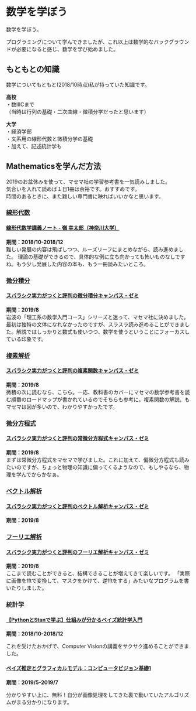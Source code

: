 # 数学を学ぼう

数学を学ぼう。

プログラミングについて学んできましたが、これ以上は数学的なバックグラウンドが必要になると感じ、数学を学び始めました。

## もともとの知識

数学についてもともと(2018/10時点)私が持っていた知識です。

<b>高校</b><br/>
・数ⅢCまで<br/>
（当時は行列の基礎・二次曲線・微積分学だったと思います）

<b>大学</b><br/>
・経済学部<br/>
・文系用の線形代数と微積分学の基礎<br/>
・加えて、記述統計学も<br/>

## Mathematicsを学んだ方法

2019のお盆休みを使って、マセマ社の学習参考書を一気読みしました。<br/>
気合いを入れて読めば１日1冊は余裕です。おすすめです。<br/>
時間のあるときに、また難しい専門書に映ればいいかなと思います。<br/>

### <a href='https://en.wikipedia.org/wiki/Linear_algebra'>線形代数</a>

#### <a href='http://www.math.kanagawa-u.ac.jp/mine/linear_alg/index.html'>線形代数学講義ノート - 嶺 幸太郎（神奈川大学）</a>
<b>期間：2018/10-2018/12</b><br/>
難しい発展の内容は飛ばしつつ、ルーズリーフにまとめながら、読み進めました。
理論の基礎ができるので、具体的な例に立ち向かっても怖いものなしですね。もう少し発展した内容の本も、もう一冊読みたいところ。

### <a href="https://ja.wikipedia.org/wiki/%E5%BE%AE%E5%88%86%E7%A9%8D%E5%88%86%E5%AD%A6">微分積分</a>
#### <a href="https://www.amazon.co.jp/%E3%82%B9%E3%83%90%E3%83%A9%E3%82%B7%E3%82%AF%E5%AE%9F%E5%8A%9B%E3%81%8C%E3%81%A4%E3%81%8F%E3%81%A8%E8%A9%95%E5%88%A4%E3%81%AE%E5%BE%AE%E5%88%86%E7%A9%8D%E5%88%86%E3%82%AD%E3%83%A3%E3%83%B3%E3%83%91%E3%82%B9%E3%83%BB%E3%82%BC%E3%83%9F%E2%80%95%E5%A4%A7%E5%AD%A6%E3%81%AE%E6%95%B0%E5%AD%A6%E3%81%8C%E3%81%93%E3%82%93%E3%81%AA%E3%81%AB%E5%88%86%E3%81%8B%E3%82%8B-%E5%8D%98%E4%BD%8D%E3%81%AA%E3%82%93%E3%81%A6%E6%A5%BD%E3%81%AB%E5%8F%96%E3%82%8C%E3%82%8B-%E9%A6%AC%E5%A0%B4-%E6%95%AC%E4%B9%8B/dp/4866150904/ref=pd_lpo_sbs_14_t_1?_encoding=UTF8&psc=1&refRID=MZM9FCYNK967F9QRT9Y9">スバラシク実力がつくと評判の微分積分キャンパス・ゼミ</a>
<b>期間：2019/8</b><br/>
岩波の「理工系の数学入門コース」シリーズと迷って、マセマ社に決めました。最初は独特の文体になれなかったのですが、スラスラ読み進めることができました。解説ではしっかりと数式も使いつつ、数学を使うということにフォーカスしている印象です。

### <a href="https://en.wikipedia.org/wiki/Complex_analysis">複素解析</a>
#### <a href="https://www.amazon.co.jp/%E3%82%B9%E3%83%90%E3%83%A9%E3%82%B7%E3%82%AF%E5%AE%9F%E5%8A%9B%E3%81%8C%E3%81%A4%E3%81%8F%E3%81%A8%E8%A9%95%E5%88%A4%E3%81%AE%E8%A4%87%E7%B4%A0%E9%96%A2%E6%95%B0%E3%82%AD%E3%83%A3%E3%83%B3%E3%83%91%E3%82%B9%E3%83%BB%E3%82%BC%E3%83%9F%E2%80%95%E5%A4%A7%E5%AD%A6%E3%81%AE%E6%95%B0%E5%AD%A6%E3%81%8C%E3%81%93%E3%82%93%E3%81%AA%E3%81%AB%E5%88%86%E3%81%8B%E3%82%8B-%E5%8D%98%E4%BD%8D%E3%81%AA%E3%82%93%E3%81%A6%E6%A5%BD%E3%81%AB%E5%8F%96%E3%82%8C%E3%82%8B-%E9%A6%AC%E5%A0%B4-%E6%95%AC%E4%B9%8B/dp/486615103X/ref=pd_sbs_14_14?_encoding=UTF8&pd_rd_i=486615103X&pd_rd_r=0c8de90f-2922-477f-bd73-377e453e78ad&pd_rd_w=2voZv&pd_rd_wg=8i3hb&pf_rd_p=ad2ea29d-ea11-483c-9db2-6b5875bb9b73&pf_rd_r=9S60MCBS6ZATA5SY1GVX&psc=1&refRID=9S60MCBS6ZATA5SY1GVX">スバラシク実力がつくと評判の複素関数キャンパス・ゼミ</a>
<b>期間：2019/8</b><br/>
微積の次に読むなら、こちら。一応、教科書のカバーにマセマの数学参考書を読む順番のロードマップが書かれているのでそちらも参考に。複素関数の解説、もマセマは図が多いので、わかりやすかったです。

### <a href="https://en.wikipedia.org/wiki/Differential_equation">微分方程式</a>
#### <a href="https://www.amazon.co.jp/%E3%82%B9%E3%83%90%E3%83%A9%E3%82%B7%E3%82%AF%E5%AE%9F%E5%8A%9B%E3%81%8C%E3%81%A4%E3%81%8F%E3%81%A8%E8%A9%95%E5%88%A4%E3%81%AE%E5%B8%B8%E5%BE%AE%E5%88%86%E6%96%B9%E7%A8%8B%E5%BC%8F%E3%82%AD%E3%83%A3%E3%83%B3%E3%83%91%E3%82%B9%E3%83%BB%E3%82%BC%E3%83%9F%E2%80%95%E5%A4%A7%E5%AD%A6%E3%81%AE%E6%95%B0%E5%AD%A6%E3%81%8C%E3%81%93%E3%82%93%E3%81%AA%E3%81%AB%E5%88%86%E3%81%8B%E3%82%8B-%E5%8D%98%E4%BD%8D%E3%81%AA%E3%82%93%E3%81%A6%E6%A5%BD%E3%81%AB%E5%8F%96%E3%82%8C%E3%82%8B-%E9%A6%AC%E5%A0%B4-%E6%95%AC%E4%B9%8B/dp/4866150912/ref=pd_bxgy_14_img_2/358-3247182-8583441?_encoding=UTF8&pd_rd_i=4866150912&pd_rd_r=379588c7-133a-4094-85f0-81b509bce8a0&pd_rd_w=M3sJM&pd_rd_wg=klJI4&pf_rd_p=2d39d87c-5ff4-47a9-a2d0-79fb936a2d97&pf_rd_r=PN47DW6ZYVVM5G8NEM51&psc=1&refRID=PN47DW6ZYVVM5G8NEM51">スバラシク実力がつくと評判の常微分方程式キャンパス・ゼミ</a>
<b>期間：2019/8</b><br/>
まずは常微分方程式をマセマで学びました。これに加えて、偏微分方程式も読みたいのですが、ちょっと物理の知識に偏ってくるようなので、もしやるなら、物理を学んでからかなぁ。

### <a href="https://en.wikipedia.org/wiki/Vector_calculus">ベクトル解析</a>
#### <a href="https://www.amazon.co.jp/%E3%82%B9%E3%83%90%E3%83%A9%E3%82%B7%E3%82%AF%E5%AE%9F%E5%8A%9B%E3%81%8C%E3%81%A4%E3%81%8F%E3%81%A8%E8%A9%95%E5%88%A4%E3%81%AE%E3%83%99%E3%82%AF%E3%83%88%E3%83%AB%E8%A7%A3%E6%9E%90%E3%82%AD%E3%83%A3%E3%83%B3%E3%83%91%E3%82%B9%E3%83%BB%E3%82%BC%E3%83%9F%E2%80%95%E5%A4%A7%E5%AD%A6%E3%81%AE%E6%95%B0%E5%AD%A6%E3%81%8C%E3%81%93%E3%82%93%E3%81%AA%E3%81%AB%E5%88%86%E3%81%8B%E3%82%8B-%E5%8D%98%E4%BD%8D%E3%81%AA%E3%82%93%E3%81%A6%E6%A5%BD%E3%81%AB%E5%8F%96%E3%82%8C%E3%82%8B-%E9%A6%AC%E5%A0%B4-%E6%95%AC%E4%B9%8B/dp/486615070X/ref=pd_sbs_14_5/358-3247182-8583441?_encoding=UTF8&pd_rd_i=486615070X&pd_rd_r=77e81718-a14a-445b-9000-6f30821469ff&pd_rd_w=O7OkM&pd_rd_wg=5KUV0&pf_rd_p=ad2ea29d-ea11-483c-9db2-6b5875bb9b73&pf_rd_r=T7KAV860SCRB98JMBK15&psc=1&refRID=T7KAV860SCRB98JMBK15">スバラシク実力がつくと評判のベクトル解析キャンパス・ゼミ</a>
<b>期間：2019/8</b><br/>

### <a href="https://en.wikipedia.org/wiki/Fourier_analysis">フーリエ解析</a>
#### <a href="https://www.amazon.co.jp/%E3%82%B9%E3%83%90%E3%83%A9%E3%82%B7%E3%82%AF%E5%AE%9F%E5%8A%9B%E3%81%8C%E3%81%A4%E3%81%8F%E3%81%A8%E8%A9%95%E5%88%A4%E3%81%AE%E3%83%95%E3%83%BC%E3%83%AA%E3%82%A8%E8%A7%A3%E6%9E%90%E3%82%AD%E3%83%A3%E3%83%B3%E3%83%91%E3%82%B9%E3%83%BB%E3%82%BC%E3%83%9F%E2%80%95%E5%A4%A7%E5%AD%A6%E3%81%AE%E6%95%B0%E5%AD%A6%E3%81%8C%E3%81%93%E3%82%93%E3%81%AA%E3%81%AB%E5%88%86%E3%81%8B%E3%82%8B-%E5%8D%98%E4%BD%8D%E3%81%AA%E3%82%93%E3%81%A6%E6%A5%BD%E3%81%AB%E5%8F%96%E3%82%8C%E3%82%8B-%E9%A6%AC%E5%A0%B4-%E6%95%AC%E4%B9%8B/dp/4866150920/ref=pd_sbs_14_4/358-3247182-8583441?_encoding=UTF8&pd_rd_i=4866150920&pd_rd_r=77e81718-a14a-445b-9000-6f30821469ff&pd_rd_w=O7OkM&pd_rd_wg=5KUV0&pf_rd_p=ad2ea29d-ea11-483c-9db2-6b5875bb9b73&pf_rd_r=T7KAV860SCRB98JMBK15&psc=1&refRID=T7KAV860SCRB98JMBK15">スバラシク実力がつくと評判のフーリエ解析キャンパス・ゼミ</a>
<b>期間：2019/8</b><br/>
ここまで読むことができると、結構できることが増えてきて楽しいです。
「実際に画像をfftで変換して、マスクをかけて、逆fftをする」みたいなプログラムを書いたりしました。

### 統計学
#### <a href="https://www.udemy.com/pythonstan">【PythonとStanで学ぶ】仕組みが分かるベイズ統計学入門</a>

<b>期間：2018/10-2018/12</b>

これを受けたおかげで、Computer Visionの講義をサクサク進めることができました。

#### <a href="https://www.udemy.com/computervision/">ベイズ推定とグラフィカルモデル：コンピュータビジョン基礎1</a>

<b>期間：2019/5-2019/7</b>

分かりやすい上に、無料！自分が画像処理をしてきた裏で動いていたアルゴリズムがまる分かりになります。
